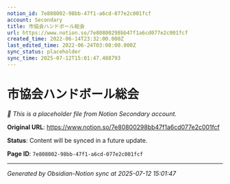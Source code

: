 ```yaml
---
notion_id: 7e808002-98bb-47f1-a6cd-077e2c001fcf
account: Secondary
title: 市協会ハンドボール総会
url: https://www.notion.so/7e80800298bb47f1a6cd077e2c001fcf
created_time: 2022-06-14T23:32:00.000Z
last_edited_time: 2022-06-24T03:08:00.000Z
sync_status: placeholder
sync_time: 2025-07-12T15:01:47.488793
---
```


# 市協会ハンドボール総会

*🔄 This is a placeholder file from Notion Secondary account.*

**Original URL**: https://www.notion.so/7e80800298bb47f1a6cd077e2c001fcf

**Status**: Content will be synced in a future update.

**Page ID**: `7e808002-98bb-47f1-a6cd-077e2c001fcf`

---

*Generated by Obsidian-Notion sync at 2025-07-12 15:01:47*
